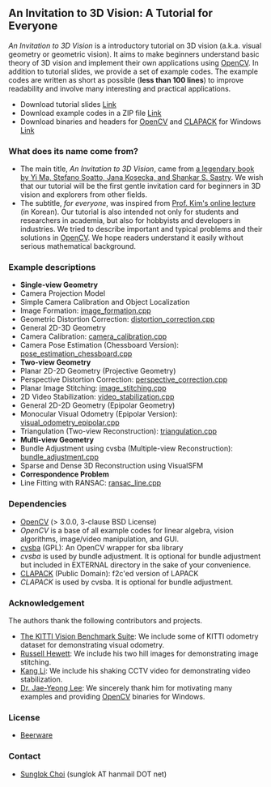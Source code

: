 ## An Invitation to 3D Vision: A Tutorial for Everyone

_An Invitation to 3D Vision_ is a introductory tutorial on 3D vision (a.k.a. visual geometry or geometric vision). It aims to make beginners understand basic theory of 3D vision and implement their own applications using [OpenCV][]. In addition to tutorial slides, we provide a set of example codes. The example codes are written as short as possible (__less than 100 lines__) to improve readability and involve many interesting and practical applications.

 * Download tutorial slides [Link](https://github.com/sunglok/3dv_tutorial/releases/download/misc/3dv_slides.pdf)
 * Download example codes in a ZIP file [Link](https://github.com/sunglok/3dv_tutorial/archive/master.zip)
 * Download binaries and headers for [OpenCV][] and [CLAPACK][] for Windows [Link](https://github.com/sunglok/3dv_tutorial/releases/download/misc/EXTERNAL4Windows.32bit.zip)

### What does its name come from?
 * The main title, _An Invitation to 3D Vision_, came from [a legendary book by Yi Ma, Stefano Soatto, Jana Kosecka, and Shankar S. Sastry](http://vision.ucla.edu/MASKS/). We wish that our tutorial will be the first gentle invitation card for beginners in 3D vision and explorers from other fields.
 * The subtitle, _for everyone_, was inspired from [Prof. Kim's online lecture](https://hunkim.github.io/ml/) (in Korean). Our tutorial is also intended not only for students and researchers in academia, but also for hobbyists and developers in industries. We tried to describe important and typical problems and their solutions in [OpenCV][]. We hope readers understand it easily without serious mathematical background.

### Example descriptions
 * __Single-view Geometry__
  * Camera Projection Model
   * Simple Camera Calibration and Object Localization
   * Image Formation: [image_formation.cpp][]
   * Geometric Distortion Correction: [distortion_correction.cpp][]
  * General 2D-3D Geometry
   * Camera Calibration: [camera_calibration.cpp][]
   * Camera Pose Estimation (Chessboard Version): [pose_estimation_chessboard.cpp][]
 * __Two-view Geometry__
  * Planar 2D-2D Geometry (Projective Geometry)
   * Perspective Distortion Correction: [perspective_correction.cpp][]
   * Planar Image Stitching: [image_stitching.cpp][]
   * 2D Video Stabilization: [video_stabilization.cpp][]
  * General 2D-2D Geometry (Epipolar Geometry)
   * Monocular Visual Odometry (Epipolar Version): [visual_odometry_epipolar.cpp][]
   * Triangulation (Two-view Reconstruction): [triangulation.cpp][]
 * __Multi-view Geometry__
  * Bundle Adjustment using cvsba (Multiple-view Reconstruction): [bundle_adjustment.cpp][]
  * Sparse and Dense 3D Reconstruction using VisualSFM
 * __Correspondence Problem__
  * Line Fitting with RANSAC: [ransac_line.cpp][]

### Dependencies
 * [OpenCV][] (> 3.0.0, 3-clause BSD License)
  * _OpenCV_ is a base of all example codes for linear algebra, vision algorithms, image/video manipulation, and GUI.
 * [cvsba][] (GPL): An OpenCV wrapper for sba library
  * _cvsba_ is used by bundle adjustment. It is optional for bundle adjustment but included in EXTERNAL directory in the sake of your convenience.
 * [CLAPACK][] (Public Domain): f2c'ed version of LAPACK
  * _CLAPACK_ is used by cvsba. It is optional for bundle adjustment.

### Acknowledgement
The authors thank the following contributors and projects.
 * [The KITTI Vision Benchmark Suite](http://www.cvlibs.net/datasets/kitti/): We include some of KITTI odometry dataset for demonstrating visual odometry.
 * [Russell Hewett](https://courses.engr.illinois.edu/cs498dh3/fa2013/projects/stitching/ComputationalPhotograph_ProjectStitching.html): We include his two hill images for demonstrating image stitching.
 * [Kang Li](http://www.cs.cmu.edu/~kangli/code/Image_Stabilizer.html): We include his shaking CCTV video for demonstrating video stabilization.
 * [Dr. Jae-Yeong Lee](https://sites.google.com/site/roricljy/): We sincerely thank him for motivating many examples and providing [OpenCV][] binaries for Windows.

### License
 * [Beerware](http://en.wikipedia.org/wiki/Beerware)

### Contact
 * [Sunglok Choi](http://sites.google.com/site/sunglok/) (sunglok AT hanmail DOT net)

[OpenCV]: http://opencv.org/
[cvsba]: https://www.uco.es/investiga/grupos/ava/node/39
[CLAPACK]: http://www.netlib.org/clapack/
[image_formation.cpp]: https://github.com/sunglok/3dv_tutorial/blob/master/src/image_formation.cpp
[distortion_correction.cpp]: https://github.com/sunglok/3dv_tutorial/blob/master/src/distortion_correction.cpp
[camera_calibration.cpp]: https://github.com/sunglok/3dv_tutorial/blob/master/src/camera_calibration.cpp
[pose_estimation_chessboard.cpp]: https://github.com/sunglok/3dv_tutorial/blob/master/src/pose_estimation_chessboard.cpp
[perspective_correction.cpp]: https://github.com/sunglok/3dv_tutorial/blob/master/src/perspective_correction.cpp
[image_stitching.cpp]: https://github.com/sunglok/3dv_tutorial/blob/master/src/image_stitching.cpp
[video_stabilization.cpp]: https://github.com/sunglok/3dv_tutorial/blob/master/src/video_stabilization.cpp
[visual_odometry_epipolar.cpp]: https://github.com/sunglok/3dv_tutorial/blob/master/src/visual_odometry_epipolar.cpp
[triangulation.cpp]: https://github.com/sunglok/3dv_tutorial/blob/master/src/triangulation.cpp
[bundle_adjustment.cpp]: https://github.com/sunglok/3dv_tutorial/blob/master/src/bundle_adjustment.cpp
[ransac_line.cpp]: https://github.com/sunglok/3dv_tutorial/blob/master/src/ransac_line.cpp
